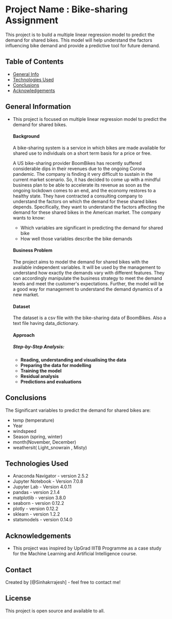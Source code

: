 # Project Name : Bike-sharing Assignment
This project is to build a multiple linear regression model to predict the demand for shared bikes. This model will help understand the factors influencing bike demand and provide a predictive tool for future demand.


## Table of Contents
* [General Info](#general-information)
* [Technologies Used](#technologies-used)
* [Conclusions](#conclusions)
* [Acknowledgements](#acknowledgements)

<!-- You can include any other section that is pertinent to your problem -->

## General Information
- This project is focused on multiple linear regression model to predict the demand for shared bikes.

    #### Background

    A bike-sharing system is a service in which bikes are made available for shared use to individuals on a short term basis for a price or free.

    A US bike-sharing provider BoomBikes has recently suffered considerable dips in their revenues due to the ongoing Corona pandemic. The company is finding it very difficult to sustain in the current market scenario. So, it has decided to come up with a mindful business plan to be able to accelerate its revenue as soon as the ongoing lockdown comes to an end, and the economy restores to a healthy state. They have contracted a consulting company to understand the factors on which the demand for these shared bikes depends. Specifically, they want to understand the factors affecting the demand for these shared bikes in the American market. The company wants to know:

    - Which variables are significant in predicting the demand for shared bike
    - How well those variables describe the bike demands

    #### Business Problem

    The project aims to model the demand for shared bikes with the available independent variables. It will be used by the management to understand how exactly the demands vary with different features. They can accordingly manipulate the business strategy to meet the demand levels and meet the customer's expectations. Further, the model will be a good way for management to understand the demand dynamics of a new market.

    #### Dataset 

    The dataset is a csv file with the bike-sharing data of BoomBikes. Also a text file having data_dictionary.

    #### Approach

    ##### Step-by-Step Analysis:

    - **Reading, understanding and visualising the data**
    - **Preparing the data for modelling**
    - **Training the model**
    - **Residual analysis**
    - **Predictions and evaluations**

<!-- You don't have to answer all the questions - just the ones relevant to your project. -->

## Conclusions
The Significant variables to predict the demand for shared bikes are:

- temp (temperature)
- Year
- windspeed
- Season (spring, winter)
- month(November, December)
- weathersit( Light_snowrain , Misty)

<!-- You don't have to answer all the questions - just the ones relevant to your project. -->


## Technologies Used
- Anaconda Navigator - version 2.5.2
- Jupyter Notebook - Version 7.0.8
- Jupyter Lab - Version 4.0.11
- pandas - version 2.1.4
- matplotlib - version 3.8.0
- seaborn - version 0.12.2
- plotly - version 0.12.2
- sklearn - version 1.2.2
- statsmodels - version 0.14.0

<!-- As the libraries versions keep on changing, it is recommended to mention the version of library used in this project -->

## Acknowledgements

- This project was inspired by UpGrad IIITB Programme as a case study for the Machine Learning and Artificial Intelligence course.


## Contact
Created by [@Sinhakrrajesh] - feel free to contact me!


## License 
 This project is open source and available to all.